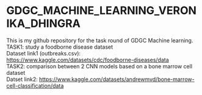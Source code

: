 # GDGC_MACHINE_LEARNING_VERONIKA_DHINGRA <br/>

This is my github repository for the task round of GDGC Machine learning.<br/> 
TASK1: study a foodborne disease dataset<br/>
Dataset link1 (outbreaks.csv): https://www.kaggle.com/datasets/cdc/foodborne-diseases/data  <br/>
TASK2: comparison between 2 CNN models based on a bone marrow cell dataset <br/>
Datset link2: https://www.kaggle.com/datasets/andrewmvd/bone-marrow-cell-classification/data  <br/>
